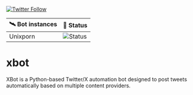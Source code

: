 [![Twitter Follow](https://img.shields.io/twitter/follow/bot_unixporn?style=social)](https://twitter.com/intent/follow?screen_name=bot_unixporn)

| 🛰️ Bot instances    | 📶 Status                                                                                                        |
| ------------------- | --------------------------------------------------------------------------------------------------------------- |
| Unixporn            | ![Status](https://status.kien.cc/api/badge/14/status?upColor=%237CFFEA&downColor=%23FF3C38&style=for-the-badge)  |

# xbot

XBot is a Python-based Twitter/X automation bot designed to post tweets automatically based on multiple content providers.
